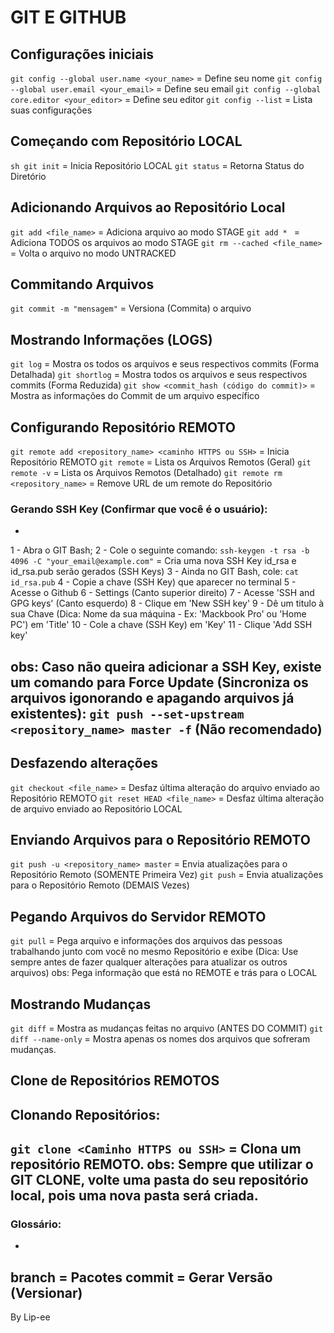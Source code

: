 # GIT E GITHUB

## Configurações iniciais

```git config --global user.name <your_name>``` = Define seu nome
```git config --global user.email <your_email>``` = Define seu email
```git config --global core.editor <your_editor>``` = Define seu editor
```git config --list``` = Lista suas configurações

## Começando com Repositório LOCAL
```sh git init``` = Inicia Repositório LOCAL
```git status``` = Retorna Status do Diretório

## Adicionando Arquivos ao Repositório Local
```git add <file_name>``` = Adiciona arquivo ao modo STAGE
```git add * ``` = Adiciona TODOS os arquivos ao modo STAGE
```git rm --cached <file_name>``` = Volta o arquivo no modo UNTRACKED

## Commitando Arquivos
```git commit -m "mensagem"``` = Versiona (Commita) o arquivo

## Mostrando Informações (LOGS)
```git log``` = Mostra os todos os arquivos e seus respectivos commits (Forma Detalhada)
```git shortlog``` = Mostra todos os arquivos e seus respectivos commits (Forma Reduzida)
```git show <commit_hash (código do commit)>``` = Mostra as informações do Commit de um arquivo específico

## Configurando Repositório REMOTO
```git remote add <repository_name> <caminho HTTPS ou SSH>``` = Inicia Repositório REMOTO
```git remote``` = Lista os Arquivos Remotos (Geral)
```git remote -v``` = Lista os Arquivos Remotos (Detalhado)
```git remote rm <repository_name>``` = Remove URL de um remote do Repositório

### Gerando SSH Key (Confirmar que você é o usuário):
-
1 - Abra o GIT Bash;
2 - Cole o seguinte comando:
```ssh-keygen -t rsa -b 4096 -C "your_email@example.com"``` = Cria uma nova SSH Key
id_rsa e id_rsa.pub serão gerados (SSH Keys)
3 - Ainda no GIT Bash, cole:
```cat id_rsa.pub```
4 - Copie a chave (SSH Key) que aparecer no terminal
5 - Acesse o Github
6 - Settings (Canto superior direito)
7 - Acesse 'SSH and GPG keys' (Canto esquerdo)
8 - Clique em 'New SSH key'
9 - Dê um titulo à sua Chave (Dica: Nome da sua máquina - Ex: 'Mackbook Pro' ou 'Home PC') em 'Title'
10 - Cole a chave (SSH Key) em 'Key'
11 - Clique 'Add SSH key'

obs: Caso não queira adicionar a SSH Key, existe um comando para Force Update (Sincroniza os arquivos igonorando e apagando arquivos já existentes):
```git push --set-upstream <repository_name> master -f``` (Não recomendado)
-

## Desfazendo alterações
```git checkout <file_name>``` = Desfaz última alteração do arquivo enviado ao Repositório REMOTO
```git reset HEAD <file_name>``` = Desfaz última alteração de arquivo enviado ao Repositório LOCAL

## Enviando Arquivos para o Repositório REMOTO
```git push -u <repository_name> master``` = Envia atualizações para o Repositório Remoto (SOMENTE Primeira Vez)
```git push``` = Envia atualizações para o Repositório Remoto (DEMAIS Vezes)

## Pegando Arquivos do Servidor REMOTO
```git pull``` = Pega arquivo e informações dos arquivos das pessoas trabalhando junto com você no mesmo Repositório e exibe (Dica: Use sempre antes de fazer qualquer alterações para atualizar os outros arquivos)
obs: Pega informação que está no REMOTE e trás para o LOCAL

## Mostrando Mudanças
```git diff``` = Mostra as mudanças feitas no arquivo (ANTES DO COMMIT)
```git diff --name-only``` = Mostra apenas os nomes dos arquivos que sofreram mudanças.

## Clone de Repositórios REMOTOS
Clonando Repositórios:
-
```git clone <Caminho HTTPS ou SSH>``` = Clona um repositório REMOTO.
obs: Sempre que utilizar o GIT CLONE, volte uma pasta do seu repositório local, pois uma nova pasta será criada.
-

### Glossário:
-
branch = Pacotes
commit = Gerar Versão (Versionar)
-

By Lip-ee
